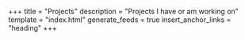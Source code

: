 +++
title = "Projects"
description = "Projects I have or am working on"
template = "index.html"
generate_feeds = true
insert_anchor_links = "heading"
+++
